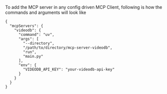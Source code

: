 To add the MCP server in any config driven MCP Client, following is how the commands and arguments will look like

```
{
  "mcpServers": {
    "videodb": {
      "command": "uv",
      "args": [
        "--directory",
        "/path/to/directory/mcp-server-videodb",
        "run",
        "main.py"
      ],
      "env": {
        "VIDEODB_API_KEY": "your-videodb-api-key"
      }
    }
  }
}
```
